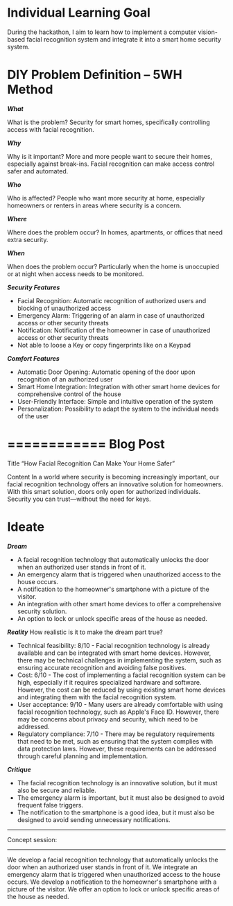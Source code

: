 Individual Learning Goal
==========================

During the hackathon, I aim to learn how to implement a computer vision-based facial recognition system and integrate it into a smart home security system.

DIY Problem Definition – 5WH Method
=====================================

***What***

What is the problem? Security for smart homes, specifically controlling access with facial recognition.

***Why***

Why is it important? More and more people want to secure their homes, especially against break-ins. Facial recognition can make access control safer and automated.

***Who***

Who is affected? People who want more security at home, especially homeowners or renters in areas where security is a concern.

***Where***

Where does the problem occur? In homes, apartments, or offices that need extra security.

***When***

When does the problem occur? Particularly when the home is unoccupied or at night when access needs to be monitored.

***Security Features***
- Facial Recognition: Automatic recognition of authorized users and blocking of unauthorized access
- Emergency Alarm: Triggering of an alarm in case of unauthorized access or other security threats
- Notification: Notification of the homeowner in case of unauthorized access or other security threats
- Not able to loose a Key or copy fingerprints like on a Keypad

***Comfort Features***
- Automatic Door Opening: Automatic opening of the door upon recognition of an authorized user
- Smart Home Integration: Integration with other smart home devices for comprehensive control of the house
- User-Friendly Interface: Simple and intuitive operation of the system
- Personalization: Possibility to adapt the system to the individual needs of the user


============
Blog Post
============

Title
“How Facial Recognition Can Make Your Home Safer”

Content
In a world where security is becoming increasingly important, our facial recognition technology offers an innovative solution for homeowners. With this smart solution, doors only open for authorized individuals. Security you can trust—without the need for keys.

Ideate
==========

***Dream***



- A facial recognition technology that automatically unlocks the door when an authorized user stands in front of it.
- An emergency alarm that is triggered when unauthorized access to the house occurs.
- A notification to the homeowner's smartphone with a picture of the visitor.
- An integration with other smart home devices to offer a comprehensive security solution.
- An option to lock or unlock specific areas of the house as needed.

***Reality***
How realistic is it to make the dream part true?

- Technical feasibility: 8/10 - Facial recognition technology is already available and can be integrated with smart home devices. However, there may be technical challenges in implementing the system, such as ensuring accurate recognition and avoiding false positives.
- Cost: 6/10 - The cost of implementing a facial recognition system can be high, especially if it requires specialized hardware and software. However, the cost can be reduced by using existing smart home devices and integrating them with the facial recognition system.
- User acceptance: 9/10 - Many users are already comfortable with using facial recognition technology, such as Apple's Face ID. However, there may be concerns about privacy and security, which need to be addressed.
- Regulatory compliance: 7/10 - There may be regulatory requirements that need to be met, such as ensuring that the system complies with data protection laws. However, these requirements can be addressed through careful planning and implementation.


***Critique***

- The facial recognition technology is an innovative solution, but it must also be secure and reliable.
- The emergency alarm is important, but it must also be designed to avoid frequent false triggers.
- The notification to the smartphone is a good idea, but it must also be designed to avoid sending unnecessary notifications.

***
Concept session: 
***


We develop a facial recognition technology that automatically unlocks the door when an authorized user stands in front of it.
We integrate an emergency alarm that is triggered when unauthorized access to the house occurs.
We develop a notification to the homeowner's smartphone with a picture of the visitor.
We offer an option to lock or unlock specific areas of the house as needed.
